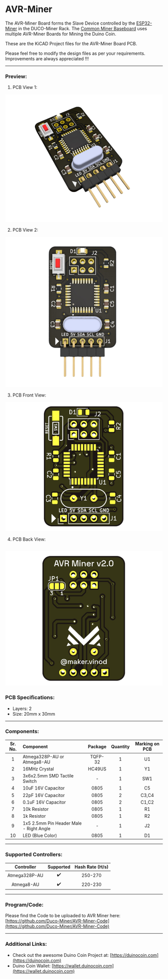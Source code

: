 # AVR-Miner

The AVR-Miner Board forms the Slave Device controlled by the [ESP32-Miner](https://github.com/Duco-Miner/ESP32-Miner) in the DUCO-Miner Rack. The [Common Miner Baseboard](https://github.com/Duco-Miner/Common-Miner-Baseboard) uses multiple AVR-Miner Boards for Mining the Duino Coin.

These are the KiCAD Project files for the AVR-Miner Board PCB.

Please feel free to modify the design files as per your requirements. Improvements are always appreciated !!!

---
### Preview:

1) PCB View 1:

![AVR-Miner](https://github.com/Duco-Miner/AVR-Miner/blob/18e8f97630ff8491f35998306b474113af62d5f5/IMAGES/AVR-MINER-PCB-1.png)

2) PCB View 2:

![AVR-Miner](https://github.com/Duco-Miner/AVR-Miner/blob/18e8f97630ff8491f35998306b474113af62d5f5/IMAGES/AVR-MINER-PCB-2.png)

3) PCB Front View:

![AVR-Miner](https://github.com/Duco-Miner/AVR-Miner/blob/18e8f97630ff8491f35998306b474113af62d5f5/IMAGES/AVR-MINER-PCB-3.png)

4) PCB Back View:

![AVR-Miner](https://github.com/Duco-Miner/AVR-Miner/blob/18e8f97630ff8491f35998306b474113af62d5f5/IMAGES/AVR-MINER-PCB-4.png)
---

### PCB Specifications:

- Layers: 2
- Size: 20mm x 30mm

---

### Components:

| Sr. No. | Component                               | Package | Quantity | Marking on PCB |
| :-----: | :-------------------------------------- | :-----: | :------: | :------------: |
|    1    | Atmega328P-AU or Atmega8-AU             | TQFP-32 |    1     |       U1       |
|    2    | 16MHz Crystal                           | HC49US  |    1     |       Y1       |
|    3    | 3x6x2.5mm SMD Tactile Switch            |    -    |    1     |      SW1       |
|    4    | 10uF 16V Capacitor                      |  0805   |    1     |       C5       |
|    5    | 22pF 16V Capacitor                      |  0805   |    2     |     C3,C4      |
|    6    | 0.1uF 16V Capacitor                     |  0805   |    2     |     C1,C2      |
|    7    | 10k Resistor                            |  0805   |    1     |       R1       |
|    8    | 1k Resistor                             |  0805   |    1     |       R2       |
|    9    | 1x5 2.5mm Pin Header Male - Right Angle |    -    |    1     |       J2       |
|   10    | LED (Blue Color)                        |  0805   |    1     |       D1       |

---

### Supported Controllers:

|  Controller   | Supported | Hash Rate (H/s) |
| :-----------: | :-------: | :-------------: |
| Atmega328P-AU |    ✔️     |     250-270     |
|  Atmega8-AU   |    ✔️     |     220-230     |

---

### Program/Code:

Please find the Code to be uploaded to AVR Miner here: [https://github.com/Duco-Miner/AVR-Miner-Code](https://github.com/Duco-Miner/AVR-Miner-Code)

---

### Additional Links:

- Check out the awesome Duino Coin Project at: [https://duinocoin.com](https://duinocoin.com)
- Duino Coin Wallet: [https://wallet.duinocoin.com](https://wallet.duinocoin.com)
